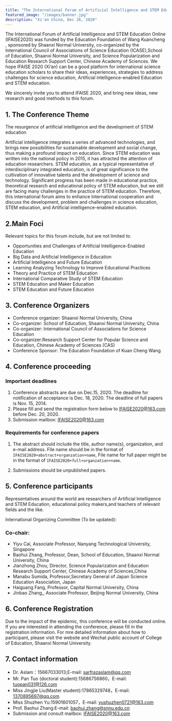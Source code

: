 ```yaml
---
title: "The International Forum of Artificial Intelligence and STEM Education Online"
featured_image: "/images/banner.jpg"
description: "Xi'an China, Dec 26, 2020"
---
```


The International Forum of Artificial Intelligence and STEM Education Online (IFAISE2020) was funded by the Education Foundation of Wang Kuancheng , sponsored by Shaanxi Normal University, co-organized by the International Council of Associations of Science Education (ICASE),School of Education, Shaanxi Normal University, and Science Popularization and Education Research Support Center, Chinese Academy of Sciences. We hope IFAISE 2020 (Xi’an) can be a good platform for international science education scholars to share their ideas, experiences, strategies to address challenges for science education, Artificial intelligence-enabled Education and STEM education.

We sincerely invite you to attend IFAISE 2020, and bring new ideas, new research and good methods to this forum.

## 1. The Conference Theme

The resurgence of artificial intelligence and the development of STEM education

Artificial intelligence integrates a series of advanced technologies, and brings new possibilities for sustainable development and social change, thus making a profound impact on education. Since STEM education was written into the national policy in 2015, it has attracted the attention of education researchers. STEM education, as a typical representative of interdisciplinary integrated education, is of great significance to the cultivation of innovative talents and the development of science and technology. Significant progress has been made in educational practice, theoretical research and educational policy of STEM education, but we still are facing many challenges in the practice of STEM education. Therefore, this international forum aims to enhance International cooperation and discuss the development, problem and challenges in science education, STEM education, and Artificial intelligence-enabled education.

## 2.Main Foci

Relevant topics for this forum include, but are not limited to.
- Opportunities and Challenges of Artificial Intelligence-Enabled Education
- Big Data and Artificial Intelligence in Education
- Artificial Intelligence and Future Education
- Learning Analyzing Technology to Improve Educational Practices
- Theory and Practice of STEM Education
- International Comparative Study of STEM Education
- STEM Education and Maker Education
- STEM Education and Future Education


## 3. Conference Organizers

- Conference organizer: Shaanxi Normal University, China
- Co-organizer: School of Education, Shaanxi Normal University, China
- Co-organizer: International Council of Associations for Science Education
- Co-organizer:Research Support Center for Popular Science and Education, Chinese Academy of Sciences (CAS)
- Conference Sponsor: The Education Foundation of Kuan Cheng Wang

## 4. Conference proceeding

### Important deadlines

1. Conference abstracts are due on Dec.15, 2020. The deadline for notification of acceptance is Dec. 18, 2020. The deadline of full papers is Nov. 15, 2014.
2. Please fill and send the registration form below to IFAISE2020@163.com before Dec. 20, 2020.
3. Submission mailbox: IFAISE2020@163.com

### Requirements for conference papers

1. The abstract should include the title, author name(s), organization, and e-mail address. File name should be in the format of `IFAISE2020+abstract+organzation+name`, File name for full paper might be in the format of `IFAISE2020+full+organzation+name`.

2. Submissions should be unpublished papers.

## 5. Conference participants

Representatives around the world are researchers of Artificial Intelligence and STEM Education, educational policy makers,and teachers of relevant fields and the like.
   
International Organizing Committee (To be updated):

### Co-chair:
- Yiyu Cai, Associate Professor, Nanyang Technological University, Singapore
- Baohui Zhang, Professor, Dean, School of Education, Shaanxi Normal University, China
- Jianzhong Zhou, Director, Science Popularization and Education Research Support Center, Chinese Academy of Sciences,China
- Manabu Sumida, Professor,Secretary General of Japan Science Education Association, Japan
- Haiguang Fang, Professor, Capital Normal University, China
- Jinbao Zhang,, Associate Professor, Beijing Normal University, China

## 6. Conference Registration

Due to the impact of the epidemic, this conference will be conducted online. If you are interested in attending the conference, please fill in the registration information. For mre detailed information about how to participant, please visit the website and Wechat public account of College of Education, Shaanxi Normal University.

## 7. Contact information

- Dr. Aslam：15667033013;E-mail: sarfrazaslam@qq.com
- Mr. Pan Tuo (doctoral student):15686756860，E-mail: tuopan031@126.com
- Miss Jingjie Liu(Master student):17865329748，E-mail: 1370895697@qq.com
- Miss Shuzhen Yu:15901601057，E-mail: yushuzhen0721@163.com
- Prof. Baohui Zhang:E-mail: baohui.zhang@snnu.edu.cn
- Submission and consult mailbox: IFAISE2020@163.com
